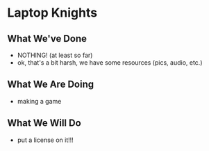 # Laptop Knights

## What We've Done
* NOTHING! (at least so far)
* ok, that's a bit harsh, we have some resources (pics, audio, etc.)

## What We Are Doing
* making a game

## What We Will Do
* put a license on it!!!
